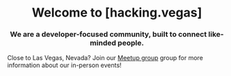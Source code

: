 <h1 align="center">Welcome to [hacking.vegas]</h1>
<h3 align="center">We are a developer-focused community, built to connect like-minded people.</h3>

Close to Las Vegas, Nevada? Join our [Meetup group](https://www.meetup.com/local-developers-passion-projects-and-career-opportunities/)
 group for more information about our in-person events!
